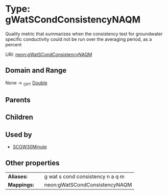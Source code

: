 
# Type: gWatSCondConsistencyNAQM


Quality metric that summarizes when the consistency test for groundwater specific conductivity could not be run over the averaging period, as a percent

URI: [neon:gWatSCondConsistencyNAQM](https://data.neonscience.org/gWatSCondConsistencyNAQM)


## Domain and Range

None ->  <sub>OPT</sub> [Double](types/Double.md)

## Parents


## Children


## Used by

 * [SCGW30Minute](SCGW30Minute.md)

## Other properties

|  |  |  |
| --- | --- | --- |
| **Aliases:** | | g wat s cond consistency n a q m |
| **Mappings:** | | neon:gWatSCondConsistencyNAQM |

